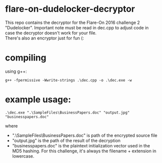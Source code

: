 # flare-on-dudelocker-decryptor
This repo contains the decryptor for the Flare-On 2016 challenge 2 "Dudelocker". Important note must be read in dec.cpp to adjust code in case the decryptor doesn't work for your file.
<br>There's also an encryptor just for fun (:

# compiling
using g++:
```console
g++ -fpermissive -Wwrite-strings .\dec.cpp -o .\dec.exe -w
```

# example usage:
```console
.\dec.exe ".\SampleFiles\BusinessPapers.doc" "output.jpg" "businesspapers.doc"
```
where 
- ".\SampleFiles\BusinessPapers.doc" is path of the encrypted source file
- "output.jpg" is the path of the result of the decryption 
- "businesspapers.doc" is the plaintext initialization vector used in the MD5 hashing. For this challenge, it's always the filename + extension in lowercase.
